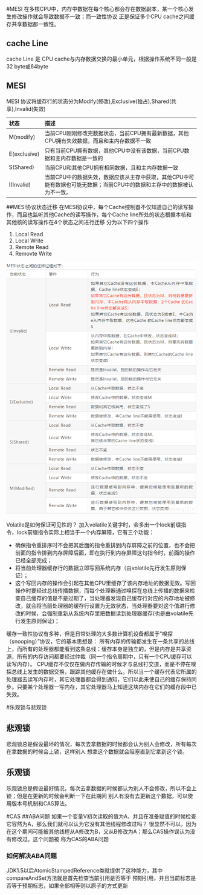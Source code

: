 #MESI
  在多核CPU中，内存中数据在每个核心都会存在数据副本，某一个核心发生修改操作就会导致数据不一致；而一致性协议
  正是保证多个CPU cache之间缓存共享数据都一致性。
  
 ## cache Line
  cache Line 是 CPU cache与内存数据交换的最小单元，根据操作系统不同一般是32 byte或64byte
 ## MESI 
 MESI 协议将缓存行的状态分为Modify(修改),Exclusive(独占),Shared(共享),Invalid(失效)
 
 |状态|描述|
 |:---|:--------| 
 |M(modify)|当前CPU刚刚修改完数据状态，当前CPU拥有最新数据，其他CPU拥有失效数据，而且和主内存数据不一致|
 |E(exclusive)|只有当前CPU拥有数据，其他CPU中没有该数据，当前CPU数据和主内存数据是一致的|
 |S(Shared)|当前CPU和其他CPU拥有相同数据，且和主内存数据一致|
 |I(Invalid)|当前CPU中的数据失效，数据应该从主存中获取，其他CPU中可能有数据也可能无数据；当前CPU中的数据和主存中的数据被认为不一致。|
 
 ##MESI协议状态迁移
在MESI协议中，每个Cache控制器不仅知道自己的读写操作，而且也监听其他Cache的读写操作，每个Cache line所处的状态根据本核和其他核的读写操作在4个状态之间进行迁移
分为以下四个操作
1. Local Read
2. Local Write
3. Remote Read
4. Removte Write

  ![avatar](../images/mesi.png)
  
  Volatile是如何保证可见性的？
  加入volatile关键字时，会多出一个lock前缀指令，lock前缀指令实际上相当于一个内存屏障，它有三个功能：
  + 确保指令重排序时不会把其后面的指令重排到内存屏障之前的位置，也不会把前面的指令排到内存屏障后面，即在执行到内存屏障这句指令时，前面的操作已经全部完成；
  + 将当前处理器缓存行的数据立即写回系统内存（由volatile先行发生原则保证）；
  + 这个写回内存的操作会引起在其他CPU里缓存了该内存地址的数据无效。写回操作时要经过总线传播数据，而每个处理器通过嗅探在总线上传播的数据来检查自己缓存的值是不是过期了，当处理器发现自己缓存行对应的内存地址被修改，就会将当前处理器的缓存行设置为无效状态，当处理器要对这个值进行修改的时候，会强制重新从系统内存里把数据读到处理器缓存(也是由volatile先行发生原则保证)；


缓存一致性协议有多种，但是日常处理的大多数计算机设备都属于”嗅探（snooping）”协议，它的基本思想是：
所有内存的传输都发生在一条共享的总线上，而所有的处理器都能看到这条总线：缓存本身是独立的，但是内存是共享资源，所有的内存访问都要经过仲裁（同一个指令周期中，只有一个CPU缓存可以读写内存）。
CPU缓存不仅仅在做内存传输的时候才与总线打交道，而是不停在嗅探总线上发生的数据交换，跟踪其他缓存在做什么。所以当一个缓存代表它所属的处理器去读写内存时，其它处理器都会得到通知，它们以此来使自己的缓存保持同步。只要某个处理器一写内存，其它处理器马上知道这块内存在它们的缓存段中已失效。


#乐观锁与悲观锁
## 悲观锁
悲观锁总是假设最坏的情况，每次去拿数据的时候都会认为别人会修改，所有每次在拿数据的时候会上锁，这样别人
想拿这个数据就会阻塞直到它拿到这个锁。
## 乐观锁
乐观锁总是假设最好情况，每次去拿数据的时候都认为别人不会修改，所以不会上锁；但是在更新的时候会判断一下在此期间
别人有没有去更新这个数据，可以使用版本号机制和CAS算法。


#CAS
##ABA问题
 如果一个变量V初次读取的值为A，并且在准备赋值的时候检查它容然为A，那么我们就可以认为它没有其他线程修改过吗？
 很显然不可以，因为在这个期间可能被其他线程从A修改为B，又从B修改为A；那么CAS操作误认为没有修改过。这个问题被
 称为CAS的ABA问题
### 如何解决ABA问题
 JDK1.5以后AtomicStampedReference类就提供了这种能力，其中compareAndSet方法就是首先检查当前引用是否等于
 预期引用，并且当前标志是否等于预期标志，如果全部相等则以原子的方式更新
  